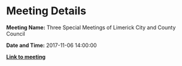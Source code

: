 # Meeting Details

**Meeting Name:** Three Special Meetings of Limerick City and County Council

**Date and Time:** 2017-11-06 14:00:00

**<a href="https://www.limerick.ie/council/whats-on/three-special-meetings-limerick-city-and-county-council-0" target="_blank">Link to meeting</a>**
